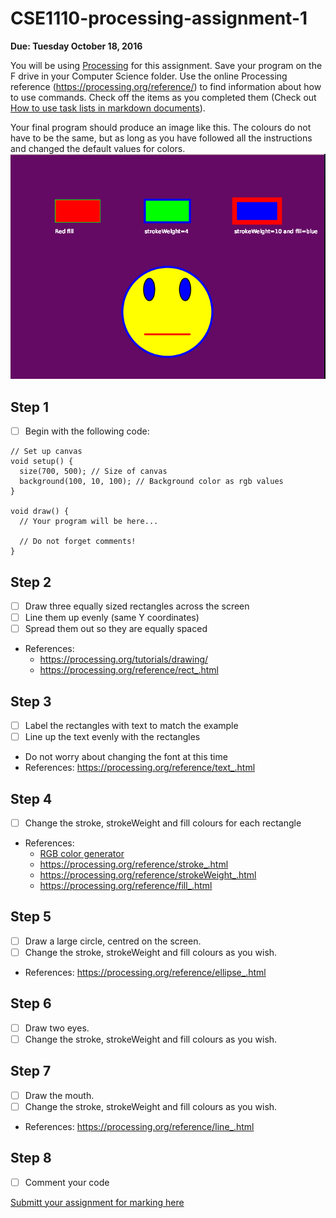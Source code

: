 # CSE1110-processing-assignment-1
**Due: Tuesday October 18, 2016**

You will be using [Processing](https://processing.org/) for this assignment. Save your program on the F drive in your Computer Science folder. Use the online Processing reference (https://processing.org/reference/) to find information about how to use commands. Check off the items as you completed them (Check out [How to use task lists in markdown documents](https://github.com/blog/1825-task-lists-in-all-markdown-documents)).

Your final program should produce an image like this. The colours do not have to be the same, but as long as you have followed all the instructions and changed the default values for colors. 
![exemplar.png](exemplar.png)

## Step 1
- [ ] Begin with the following code:

```
// Set up canvas
void setup() {
  size(700, 500); // Size of canvas
  background(100, 10, 100); // Background color as rgb values
}

void draw() {
  // Your program will be here...
  
  // Do not forget comments!
}
```
## Step 2 
- [ ] Draw three equally sized rectangles across the screen
- [ ] Line them up evenly (same Y coordinates)
- [ ] Spread them out so they are equally spaced
* References: 
  * https://processing.org/tutorials/drawing/
  * https://processing.org/reference/rect_.html
  
## Step 3 
- [ ] Label the rectangles with text to match the example
- [ ] Line up the text evenly with the rectangles
* Do not worry about changing the font at this time
* References: https://processing.org/reference/text_.html

## Step 4 
- [ ] Change the stroke, strokeWeight and fill colours for each rectangle
* References:
  * [RGB color generator](http://www.colorschemer.com/online.html)
  * https://processing.org/reference/stroke_.html
  * https://processing.org/reference/strokeWeight_.html
  * https://processing.org/reference/fill_.html

## Step 5 
- [ ] Draw a large circle, centred on the screen.
- [ ] Change the stroke, strokeWeight and fill colours as you wish.
* References: https://processing.org/reference/ellipse_.html

## Step 6 
- [ ] Draw two eyes.  
- [ ] Change the stroke, strokeWeight and fill colours as you wish.

## Step 7
- [ ] Draw the mouth.  
- [ ] Change the stroke, strokeWeight and fill colours as you wish. 
* References: https://processing.org/reference/line_.html

## Step 8
- [ ] Comment your code

[Submitt your assignment for marking here](https://docs.google.com/a/epsb.ca/forms/d/e/1FAIpQLSdnnOUlwawWq9wmrKJZH40JlfNuSE8QaFGsJ_6OlzZle7m3MA/viewform)
